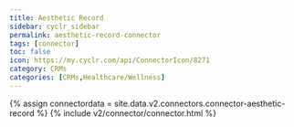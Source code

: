 ```yaml
---
title: Aesthetic Record
sidebar: cyclr_sidebar
permalink: aesthetic-record-connector
tags: [connector]
toc: false
icon: https://my.cyclr.com/api/ConnectorIcon/8271
category: CRMs
categories: [CRMs,Healthcare/Wellness]
---
```

{% assign connectordata = site.data.v2.connectors.connector-aesthetic-record %}
{% include v2/connector/connector.html %}	